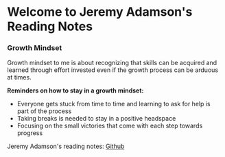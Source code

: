 # Welcome to Jeremy Adamson's Reading Notes

### Growth Mindset

Growth mindset to me is about recognizing that skills can be acquired and learned through effort invested even if the growth process can be arduous at times.

**Reminders on how to stay in a growth mindset:**

- Everyone gets stuck from time to time and learning to ask for help is part of the process
- Taking breaks is needed to stay in a positive headspace
- Focusing on the small victories that come with each step towards progress

Jeremy Adamson's reading notes: [Github](https://github.com/jeremy-adamson/)
